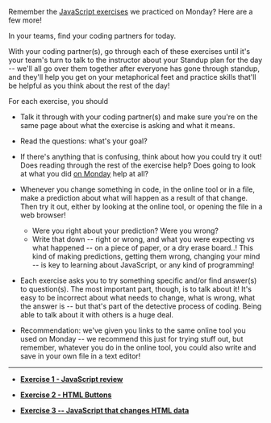 Remember the [JavaScript exercises](day_1_exercise_3.md) we practiced on Monday? Here are a few more!

In your teams, find your coding partners for today.

With your coding partner(s), go through each of these exercises until it's your team's turn to talk to the instructor about your Standup plan for the day -- we'll all go over them together after everyone has gone through standup, and they'll help you get on your metaphorical feet and practice skills that'll be helpful as you think about the rest of the day!

For each exercise, you should

* Talk it through with your coding partner(s) and make sure you're on the same page about what the exercise is asking and what it means.

* Read the questions: what's your goal?

* If there's anything that is confusing, think about how you could try it out! Does reading through the rest of the exercise help? Does going to look at what you did [on Monday](monday.md) help at all?

* Whenever you change something in code, in the online tool or in a file, make a prediction about what will happen as a result of that change. Then try it out, either by looking at the online tool, or opening the file in a web browser!
  * Were you right about your prediction? Were you wrong?
  * Write that down -- right or wrong, and what you were expecting vs what happened -- on a piece of paper, or a dry erase board..! This kind of making predictions, getting them wrong, changing your mind -- is key to learning about JavaScript, or any kind of programming!

* Each exercise asks you to try something specific and/or find answer(s) to question(s). The most important part, though, is to talk about it! It's easy to be incorrect about what needs to change, what is wrong, what the answer is -- but that's part of the detective process of coding. Being able to talk about it with others is a huge deal.

* Recommendation: we've given you links to the same online tool you used on Monday -- we recommend this just for trying stuff out, but remember, whatever you do in the online tool, you could also write and save in your own file in a text editor!

---

* **[Exercise 1 - JavaScript review](day4_intro_ex1.md)**

* **[Exercise 2 - HTML Buttons](day4_intro_ex2.md)**

* **[Exercise 3 -- JavaScript that changes HTML data](day4_intro_ex3.md)**
